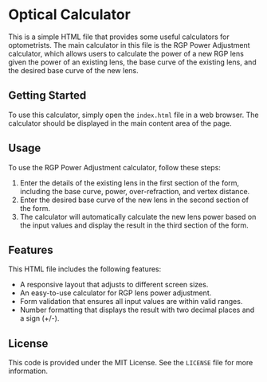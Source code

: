 # Optical Calculator

This is a simple HTML file that provides some useful calculators for optometrists. The main calculator in this file is the RGP Power Adjustment calculator, which allows users to calculate the power of a new RGP lens given the power of an existing lens, the base curve of the existing lens, and the desired base curve of the new lens.

## Getting Started

To use this calculator, simply open the `index.html` file in a web browser. The calculator should be displayed in the main content area of the page.

## Usage

To use the RGP Power Adjustment calculator, follow these steps:

1. Enter the details of the existing lens in the first section of the form, including the base curve, power, over-refraction, and vertex distance.
2. Enter the desired base curve of the new lens in the second section of the form.
3. The calculator will automatically calculate the new lens power based on the input values and display the result in the third section of the form.

## Features

This HTML file includes the following features:

- A responsive layout that adjusts to different screen sizes.
- An easy-to-use calculator for RGP lens power adjustment.
- Form validation that ensures all input values are within valid ranges.
- Number formatting that displays the result with two decimal places and a sign (+/-).

## License

This code is provided under the MIT License. See the `LICENSE` file for more information.
